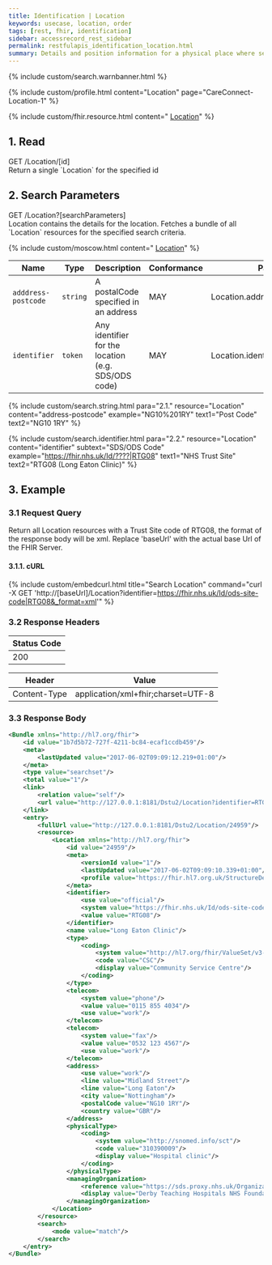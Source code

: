 ```yaml
---
title: Identification | Location
keywords: usecase, location, order
tags: [rest, fhir, identification]
sidebar: accessrecord_rest_sidebar
permalink: restfulapis_identification_location.html
summary: Details and position information for a physical place where services are provided and resources and participants may be stored, found, contained or accommodated.
---
```

{% include custom/search.warnbanner.html %}

{% include custom/profile.html content="Location" page="CareConnect-Location-1" %}

{% include custom/fhir.resource.html content=" [Location](https://www.hl7.org/fhir/DSTU2/location.html#search)" %}

## 1. Read ##

<div markdown="span" class="alert alert-success" role="alert">
GET /Location/[id]</div>
Return a single `Location` for the specified id

## 2. Search Parameters ##

<div markdown="span" class="alert alert-success" role="alert">
GET /Location?[searchParameters]</div>
Location contains the details for the location. Fetches a bundle of all `Location` resources for the specified search criteria.

{% include custom/moscow.html content=" [Location](https://www.hl7.org/fhir/DSTU2/location.html#search)" %}

| Name | Type | Description | Conformance  | Path |
|------|------|-------------|-------|------|
| `adddress-postcode` | `string` | A postalCode specified in an address | MAY | Location.address.postalCode |
| `identifier` | `token` | 	Any identifier for the location (e.g. SDS/ODS code) |  MAY | Location.identifier |

{% include custom/search.string.html para="2.1." resource="Location" content="address-postcode"  example="NG10%201RY" text1="Post Code" text2="NG10 1RY" %}

{% include custom/search.identifier.html para="2.2." resource="Location" content="identifier" subtext="SDS/ODS Code" example="https://fhir.nhs.uk/Id/????|RTG08" text1="NHS Trust Site" text2="RTG08 (Long Eaton Clinic)" %}

## 3. Example ##

### 3.1 Request Query ###

Return all Location resources with a Trust Site code of RTG08, the format of the response body will be xml. Replace 'baseUrl' with the actual base Url of the FHIR Server.

#### 3.1.1. cURL ####

{% include custom/embedcurl.html title="Search Location" command="curl -X GET  'http://[baseUrl]/Location?identifier=https://fhir.nhs.uk/Id/ods-site-code|RTG08&_format=xml'" %}

### 3.2 Response Headers ###

| Status Code |
|----------------|
|200 |

| Header | Value |
|-----------------|---------|
| Content-Type  | application/xml+fhir;charset=UTF-8 |

### 3.3 Response Body ###

```xml
<Bundle xmlns="http://hl7.org/fhir">
    <id value="1b7d5b72-727f-4211-bc84-ecaf1ccdb459"/>
    <meta>
        <lastUpdated value="2017-06-02T09:09:12.219+01:00"/>
    </meta>
    <type value="searchset"/>
    <total value="1"/>
    <link>
        <relation value="self"/>
        <url value="http://127.0.0.1:8181/Dstu2/Location?identifier=RTG08"/>
    </link>
    <entry>
        <fullUrl value="http://127.0.0.1:8181/Dstu2/Location/24959"/>
        <resource>
            <Location xmlns="http://hl7.org/fhir">
                <id value="24959"/>
                <meta>
                    <versionId value="1"/>
                    <lastUpdated value="2017-06-02T09:09:10.339+01:00"/>
                    <profile value="https://fhir.hl7.org.uk/StructureDefinition/CareConnect-Location-1"/>
                </meta>
                <identifier>
                    <use value="official"/>
                    <system value="https://fhir.nhs.uk/Id/ods-site-code"/>
                    <value value="RTG08"/>
                </identifier>
                <name value="Long Eaton Clinic"/>
                <type>
                    <coding>
                        <system value="http://hl7.org/fhir/ValueSet/v3-ServiceDeliveryLocationRoleType"/>
                        <code value="CSC"/>
                        <display value="Community Service Centre"/>
                    </coding>
                </type>
                <telecom>
                    <system value="phone"/>
                    <value value="0115 855 4034"/>
                    <use value="work"/>
                </telecom>
                <telecom>
                    <system value="fax"/>
                    <value value="0532 123 4567"/>
                    <use value="work"/>
                </telecom>
                <address>
                    <use value="work"/>
                    <line value="Midland Street"/>
                    <line value="Long Eaton"/>
                    <city value="Nottingham"/>
                    <postalCode value="NG10 1RY"/>
                    <country value="GBR"/>
                </address>
                <physicalType>
                    <coding>
                        <system value="http://snomed.info/sct"/>
                        <code value="310390009"/>
                        <display value="Hospital clinic"/>
                    </coding>
                </physicalType>
                <managingOrganization>
                    <reference value="https://sds.proxy.nhs.uk/Organization/Organization/RTG"/>
                    <display value="Derby Teaching Hospitals NHS Foundation Trust"/>
                </managingOrganization>
            </Location>
        </resource>
        <search>
            <mode value="match"/>
        </search>
    </entry>
</Bundle>
```
